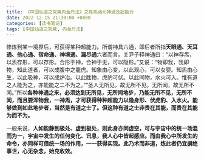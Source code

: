 ```yaml
---
title: 《中国仙道之究竟内金丹法》之炼炁诸元神通及超能力
date: 2022-12-15 21:30:00 +0800
categories: [读书笔记]
tags: [中国仙道之究竟, 内金丹法]
---
```


修炼到某一境界后，可获得某种超能力。所谓神具六通，即后者所指**天眼通、天耳通、他心通、宿命通、神境通、漏尽通**六者而言。关尹子释神通曰：“以神存炁，以炁存形，可以存形。合形于神，合神于无，可以隐形。”又说：“物即我，我即物，知此道者，可以成腹中之龍虎。知象由心变，以此观心，可以女婴。知炁由心生，以此吸神，可以成炉冶。以此胜物，虎豹可伏。以此同物，水火可入。惟有道之人能为之，亦能能之二不为之。”“圣人无所见，故无所不见。无所闻，故无所不闻。”所以**各种神通之来，必须达到无所见，无所闻地步，乃能无所不见，无所不闻，而且要浑物我，一神炁，才可获得种种超能力以隐身形、伏虎豹、入水火。能够做到如此地步者，当然是有道之士了。但这种有道之士非贵在其能，而贵在其能为而不为。**

一般来说，**人如能静到极处、虚到极处，则此身亦同虚空，可与宇宙中的统一场混而为一，宇宙中发生的任何变化、讯息，我人心中皆起感应。而由我心中所发生的命令，亦同样可借统一场的作用，一一获得实现。此乃术而非道，炼此者仍宜摒绝事世，心无杂念，始克收效。**